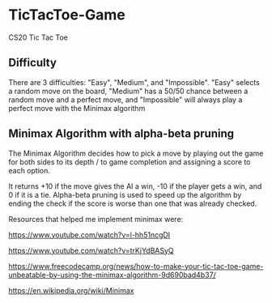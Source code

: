 # TicTacToe-Game
CS20 Tic Tac Toe

## Difficulty
There are 3 difficulties: "Easy", "Medium", and "Impossible".
"Easy" selects a random move on the board, "Medium" has a 50/50 chance between a random move and a perfect move, and "Impossible" will always play a perfect move with the Minimax algorithm

## Minimax Algorithm with alpha-beta pruning
The Minimax Algorithm decides how to pick a move by playing out the game for both sides to its depth / to game completion and assigning a score to each option.

It returns +10 if the move gives the AI a win, -10 if the player gets a win, and 0 if it is a tie.
Alpha-beta pruning is used to speed up the algorithm by ending the check if the score is worse than one that was already checked.

Resources that helped me implement minimax were:

https://www.youtube.com/watch?v=l-hh51ncgDI

https://www.youtube.com/watch?v=trKjYdBASyQ

https://www.freecodecamp.org/news/how-to-make-your-tic-tac-toe-game-unbeatable-by-using-the-minimax-algorithm-9d690bad4b37/

https://en.wikipedia.org/wiki/Minimax
